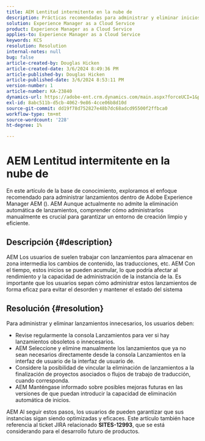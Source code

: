 ```yaml
---
title: AEM Lentitud intermitente en la nube de
description: Prácticas recomendadas para administrar y eliminar inicios en Adobe Experience Manager AEM () con el fin de mantener el rendimiento y la organización del sistema.
solution: Experience Manager as a Cloud Service
product: Experience Manager as a Cloud Service
applies-to: Experience Manager as a Cloud Service
keywords: KCS
resolution: Resolution
internal-notes: null
bug: false
article-created-by: Douglas Hicken
article-created-date: 3/6/2024 8:49:36 PM
article-published-by: Douglas Hicken
article-published-date: 3/6/2024 8:53:11 PM
version-number: 1
article-number: KA-23840
dynamics-url: https://adobe-ent.crm.dynamics.com/main.aspx?forceUCI=1&pagetype=entityrecord&etn=knowledgearticle&id=7423190a-fbdb-ee11-904d-6045bd006793
exl-id: 8abc511b-d5cb-4062-9e86-4cce06b8d10d
source-git-commit: dd19f78d752827e48b7dc68adcd95500f2ffbca0
workflow-type: tm+mt
source-wordcount: '228'
ht-degree: 1%

---
```


# AEM Lentitud intermitente en la nube de


En este artículo de la base de conocimiento, exploramos el enfoque recomendado para administrar lanzamientos dentro de Adobe Experience Manager AEM (). AEM Aunque actualmente no admite la eliminación automática de lanzamientos, comprender cómo administrarlos manualmente es crucial para garantizar un entorno de creación limpio y eficiente.

## Descripción {#description}






AEM Los usuarios de suelen trabajar con lanzamientos para almacenar en zona intermedia los cambios de contenido, las traducciones, etc. AEM Con el tiempo, estos inicios se pueden acumular, lo que podría afectar al rendimiento y la capacidad de administración de la instancia de la. Es importante que los usuarios sepan cómo administrar estos lanzamientos de forma eficaz para evitar el desorden y mantener el estado del sistema








## Resolución {#resolution}


Para administrar y eliminar lanzamientos innecesarios, los usuarios deben:

- Revise regularmente la consola Lanzamientos para ver si hay lanzamientos obsoletos o innecesarios.
- AEM Seleccione y elimine manualmente los lanzamientos que ya no sean necesarios directamente desde la consola Lanzamientos en la interfaz de usuario de la interfaz de usuario de.
- Considere la posibilidad de vincular la eliminación de lanzamientos a la finalización de proyectos asociados o flujos de trabajo de traducción, cuando corresponda.
- AEM Manténgase informado sobre posibles mejoras futuras en las versiones de que puedan introducir la capacidad de eliminación automática de inicios.


AEM Al seguir estos pasos, los usuarios de pueden garantizar que sus instancias sigan siendo optimizadas y eficaces. Este artículo también hace referencia al ticket JIRA relacionado <b>SITES-12993</b>, que se está considerando para el desarrollo futuro de productos.
